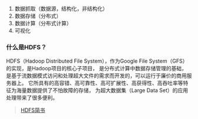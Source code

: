 1. 数据抓取（数据源，结构化，非结构化）
2. 数据存储（分布式）
3. 数据计算（分布式计算）
4. 可视化


### 什么是HDFS？
HDFS（Hadoop Distributed File System），作为Google File System（GFS）的实现，是Hadoop项目的核心子项目，
是分布式计算中数据存储管理的基础，是基于流数据模式访问和处理超大文件的需求而开发的，可以运行于廉价的商用服务器上。
它所具有的高容错、高可靠性、高可扩展性、高获得性、高吞吐率等特征为海量数据提供了不怕故障的存储，
为超大数据集（Large Data Set）的应用处理带来了很多便利。

> [HDFS简书](https://www.jianshu.com/p/f1e785fffd4d)